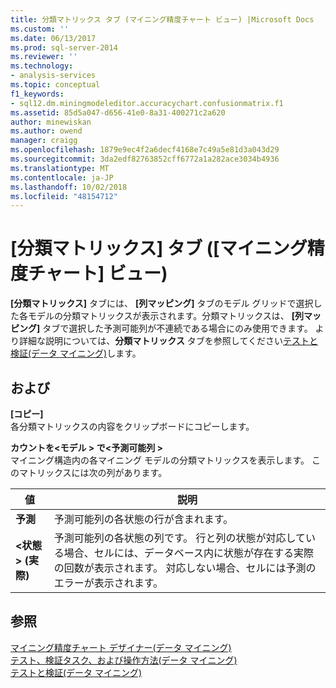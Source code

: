 ```yaml
---
title: 分類マトリックス タブ (マイニング精度チャート ビュー) |Microsoft Docs
ms.custom: ''
ms.date: 06/13/2017
ms.prod: sql-server-2014
ms.reviewer: ''
ms.technology:
- analysis-services
ms.topic: conceptual
f1_keywords:
- sql12.dm.miningmodeleditor.accuracychart.confusionmatrix.f1
ms.assetid: 85d5a047-d656-41e0-8a31-400271c2a620
author: minewiskan
ms.author: owend
manager: craigg
ms.openlocfilehash: 1879e9ec4f2a6decf4168e7c49a5e81d3a043d29
ms.sourcegitcommit: 3da2edf82763852cff6772a1a282ace3034b4936
ms.translationtype: MT
ms.contentlocale: ja-JP
ms.lasthandoff: 10/02/2018
ms.locfileid: "48154712"
---
```

# <a name="classification-matrix-tab-mining-accuracy-chart-view"></a>[分類マトリックス] タブ ([マイニング精度チャート] ビュー)
  **[分類マトリックス]** タブには、 **[列マッピング]** タブのモデル グリッドで選択した各モデルの分類マトリックスが表示されます。分類マトリックスは、 **[列マッピング]** タブで選択した予測可能列が不連続である場合にのみ使用できます。 より詳細な説明については、**分類マトリックス** タブを参照してください[テストと検証&#40;データ マイニング&#41;](data-mining/testing-and-validation-data-mining.md)します。  
  
## <a name="options"></a>および  
 **[コピー]**  
 各分類マトリックスの内容をクリップボードにコピーします。  
  
 **カウントを\<モデル > で\<予測可能列 >**  
 マイニング構造内の各マイニング モデルの分類マトリックスを表示します。 このマトリックスには次の列があります。  
  
|値|説明|  
|-----------|-----------------|  
|**予測**|予測可能列の各状態の行が含まれます。|  
|**\<状態 > (実際)**|予測可能列の各状態の列です。 行と列の状態が対応している場合、セルには、データベース内に状態が存在する実際の回数が表示されます。 対応しない場合、セルには予測のエラーが表示されます。|  
  
## <a name="see-also"></a>参照  
 [マイニング精度チャート デザイナー&#40;データ マイニング&#41;](mining-accuracy-chart-designer-data-mining.md)   
 [テスト、検証タスク、および操作方法&#40;データ マイニング&#41;](data-mining/testing-and-validation-tasks-and-how-tos-data-mining.md)   
 [テストと検証&#40;データ マイニング&#41;](data-mining/testing-and-validation-data-mining.md)  
  
  

